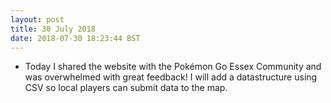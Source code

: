 ```yaml
---
layout: post
title: 30 July 2018 
date: 2018-07-30 18:23:44 BST
---
```

+ Today I shared the website with the Pokémon Go Essex Community and was overwhelmed with great feedback! I will add a datastructure using CSV so local players can submit data to the map.
